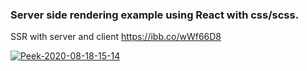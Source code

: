 ### Server side rendering example using React with css/scss.

SSR with server and client
https://ibb.co/wWf66D8

<a href="https://ibb.co/wWf66D8"><img src="https://i.ibb.co/pzSXXCN/Peek-2020-08-18-15-14.gif" alt="Peek-2020-08-18-15-14" border="0"></a>
